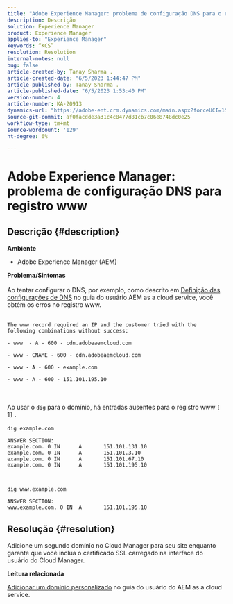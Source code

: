 ```yaml
---
title: "Adobe Experience Manager: problema de configuração DNS para o registro www"
description: Descrição
solution: Experience Manager
product: Experience Manager
applies-to: "Experience Manager"
keywords: “KCS”
resolution: Resolution
internal-notes: null
bug: false
article-created-by: Tanay Sharma .
article-created-date: "6/5/2023 1:44:47 PM"
article-published-by: Tanay Sharma .
article-published-date: "6/5/2023 1:53:40 PM"
version-number: 4
article-number: KA-20913
dynamics-url: "https://adobe-ent.crm.dynamics.com/main.aspx?forceUCI=1&pagetype=entityrecord&etn=knowledgearticle&id=bc720f1f-a703-ee11-8f6e-6045bd006b4b"
source-git-commit: af0facdde3a31c4c8477d81cb7c06e8748dc0e25
workflow-type: tm+mt
source-wordcount: '129'
ht-degree: 6%

---
```


# Adobe Experience Manager: problema de configuração DNS para registro www

## Descrição {#description}

<b>Ambiente</b>
- Adobe Experience Manager (AEM)

<b>Problema/Sintomas</b><br><br>Ao tentar configurar o DNS, por exemplo, como descrito em [Definição das configurações de DNS](https://experienceleague.adobe.com/docs/experience-manager-cloud-service/content/implementing/using-cloud-manager/custom-domain-names/configure-dns-settings.html) no guia do usuário AEM as a cloud service, você obtém os erros no registro www. <br><br>

```
The www record required an IP and the customer tried with the following combinations without success:

- www  - A - 600 - cdn.adobeaemcloud.com

- www - CNAME - 600 - cdn.adobeaemcloud.com

- www - A - 600 - example.com

- www - A - 600 - 151.101.195.10
```

<br><br>Ao usar o `dig` para o domínio, há entradas ausentes para o registro www `[` 1`]` .<br><br>`dig example.com`



```
ANSWER SECTION:
example.com. 0 IN      A       151.101.131.10
example.com. 0 IN      A       151.101.3.10
example.com. 0 IN      A       151.101.67.10
example.com. 0 IN      A       151.101.195.10
```


` `

`dig www.example.com`




```
ANSWER SECTION:
www.example.com. 0 IN  A       151.101.195.10
```



## Resolução {#resolution}


Adicione um segundo domínio no Cloud Manager para seu site enquanto garante que você inclua o certificado SSL carregado na interface do usuário do Cloud Manager.

<b>Leitura relacionada</b>

[Adicionar um domínio personalizado](https://experienceleague.adobe.com/docs/experience-manager-cloud-service/content/implementing/using-cloud-manager/custom-domain-names/add-custom-domain-name.html) no guia do usuário do AEM as a cloud service.
